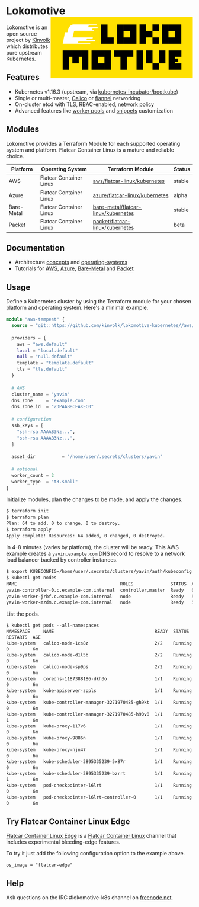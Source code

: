 # Lokomotive <img align="right" width=384 src="docs/images/lokomotive-logo.svg">

Lokomotive is an open source project by [Kinvolk](https://kinvolk.io/) which distributes pure upstream Kubernetes.

## Features

* Kubernetes v1.16.3 (upstream, via [kubernetes-incubator/bootkube](https://github.com/kubernetes-incubator/bootkube))
* Single or multi-master, [Calico](https://www.projectcalico.org/) or [flannel](https://github.com/coreos/flannel) networking
* On-cluster etcd with TLS, [RBAC](https://kubernetes.io/docs/admin/authorization/rbac/)-enabled, [network policy](https://kubernetes.io/docs/concepts/services-networking/network-policies/)
* Advanced features like [worker pools](docs/advanced/worker-pools.md) and [snippets](docs/advanced/customization.md#flatcar-linux) customization

## Modules

Lokomotive provides a Terraform Module for each supported operating system and platform. Flatcar Container Linux is a mature and reliable choice.

| Platform      | Operating System        | Terraform Module | Status |
|---------------|-------------------------|------------------|--------|
| AWS           | Flatcar Container Linux | [aws/flatcar-linux/kubernetes](docs/flatcar-linux/aws.md) | stable |
| Azure         | Flatcar Container Linux | [azure/flatcar-linux/kubernetes](docs/flatcar-linux/azure.md) | alpha |
| Bare-Metal    | Flatcar Container Linux | [bare-metal/flatcar-linux/kubernetes](docs/flatcar-linux/bare-metal.md) | stable |
| Packet        | Flatcar Container Linux | [packet/flatcar-linux/kubernetes](docs/flatcar-linux/packet.md) | beta |

## Documentation

* Architecture [concepts](docs/architecture/concepts.md) and [operating-systems](docs/architecture/operating-systems.md)
* Tutorials for [AWS](docs/flatcar-linux/aws.md), [Azure](docs/flatcar-linux/azure.md), [Bare-Metal](docs/flatcar-linux/bare-metal.md) and [Packet](docs/flatcar-linux/packet.md)

## Usage

Define a Kubernetes cluster by using the Terraform module for your chosen platform and operating system. Here's a minimal example.

```tf
module "aws-tempest" {
  source = "git::https://github.com/kinvolk/lokomotive-kubernetes//aws/flatcar-linux/kubernetes?ref=master"

  providers = {
    aws = "aws.default"
    local = "local.default"
    null = "null.default"
    template = "template.default"
    tls = "tls.default"
  }

  # AWS
  cluster_name = "yavin"
  dns_zone     = "example.com"
  dns_zone_id  = "Z3PAABBCFAKEC0"

  # configuration
  ssh_keys = [
    "ssh-rsa AAAAB3Nz...",
    "ssh-rsa AAAAB3Nz...",
  ]

  asset_dir          = "/home/user/.secrets/clusters/yavin"

  # optional
  worker_count = 2
  worker_type  = "t3.small"
}
```

Initialize modules, plan the changes to be made, and apply the changes.

```sh
$ terraform init
$ terraform plan
Plan: 64 to add, 0 to change, 0 to destroy.
$ terraform apply
Apply complete! Resources: 64 added, 0 changed, 0 destroyed.
```

In 4-8 minutes (varies by platform), the cluster will be ready. This AWS example creates a `yavin.example.com` DNS record to resolve to a network load balancer backed by controller instances.

```sh
$ export KUBECONFIG=/home/user/.secrets/clusters/yavin/auth/kubeconfig
$ kubectl get nodes
NAME                                       ROLES              STATUS  AGE  VERSION
yavin-controller-0.c.example-com.internal  controller,master  Ready   6m   v1.14.1
yavin-worker-jrbf.c.example-com.internal   node               Ready   5m   v1.14.1
yavin-worker-mzdm.c.example-com.internal   node               Ready   5m   v1.14.1
```

List the pods.

```
$ kubectl get pods --all-namespaces
NAMESPACE     NAME                                      READY  STATUS    RESTARTS  AGE
kube-system   calico-node-1cs8z                         2/2    Running   0         6m
kube-system   calico-node-d1l5b                         2/2    Running   0         6m
kube-system   calico-node-sp9ps                         2/2    Running   0         6m
kube-system   coredns-1187388186-dkh3o                  1/1    Running   0         6m
kube-system   kube-apiserver-zppls                      1/1    Running   0         6m
kube-system   kube-controller-manager-3271970485-gh9kt  1/1    Running   0         6m
kube-system   kube-controller-manager-3271970485-h90v8  1/1    Running   1         6m
kube-system   kube-proxy-117v6                          1/1    Running   0         6m
kube-system   kube-proxy-9886n                          1/1    Running   0         6m
kube-system   kube-proxy-njn47                          1/1    Running   0         6m
kube-system   kube-scheduler-3895335239-5x87r           1/1    Running   0         6m
kube-system   kube-scheduler-3895335239-bzrrt           1/1    Running   1         6m
kube-system   pod-checkpointer-l6lrt                    1/1    Running   0         6m
kube-system   pod-checkpointer-l6lrt-controller-0       1/1    Running   0         6m
```

## Try Flatcar Container Linux Edge

[Flatcar Container Linux Edge](https://kinvolk.io/blog/2019/05/introducing-the-flatcar-linux-edge-channel/) is a [Flatcar Container Linux](https://www.flatcar-linux.org/) channel that includes experimental bleeding-edge features.

To try it just add the following configuration option to the example above.

```
os_image = "flatcar-edge"
```

## Help

Ask questions on the IRC #lokomotive-k8s channel on [freenode.net](http://freenode.net/).
